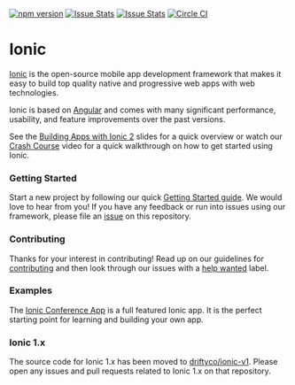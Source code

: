 [![npm version](https://badge.fury.io/js/ionic-angular.svg)](https://badge.fury.io/js/ionic-angular)
[![Issue Stats](http://issuestats.com/github/driftyco/ionic/badge/pr?style=flat)](http://issuestats.com/github/driftyco/ionic)
[![Issue Stats](http://issuestats.com/github/driftyco/ionic/badge/issue?style=flat)](http://issuestats.com/github/driftyco/ionic)
[![Circle CI](https://circleci.com/gh/driftyco/ionic.svg?style=shield&circle-token=:circle-token)](https://circleci.com/gh/driftyco/ionic)

# Ionic

[Ionic](http://ionicframework.com/) is the open-source mobile app development framework that makes it easy to
build top quality native and progressive web apps with web technologies.

Ionic is based on [Angular](https://angular.io/) and comes with many significant performance, usability, and
feature improvements over the past versions.

See the [Building Apps with Ionic 2](http://adamdbradley.github.io/building-with-ionic2) slides for a quick
overview or watch our [Crash Course](https://youtu.be/O2WiI9QrS5s) video for a quick walkthrough on how to get
started using Ionic.

### Getting Started

Start a new project by following our quick [Getting Started guide](http://ionicframework.com/getting-started/).
We would love to hear from you! If you have any feedback or run into issues using our framework, please file
an [issue](https://github.com/driftyco/ionic/issues/new) on this repository.

### Contributing

Thanks for your interest in contributing! Read up on our guidelines for
[contributing](https://github.com/driftyco/ionic/blob/master/.github/CONTRIBUTING.md)
and then look through our issues with a [help wanted](https://github.com/driftyco/ionic/issues?q=is%3Aopen+is%3Aissue+label%3A%22help+wanted%22)
label.

### Examples

The [Ionic Conference App](https://github.com/driftyco/ionic-conference-app) is a full featured Ionic app.
It is the perfect starting point for learning and building your own app.

### Ionic 1.x

The source code for Ionic 1.x has been moved to [driftyco/ionic-v1](https://github.com/driftyco/ionic-v1).
Please open any issues and pull requests related to Ionic 1.x on that repository.

